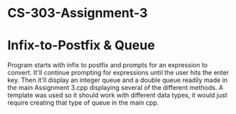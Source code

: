 # CS-303-Assignment-3
# Infix-to-Postfix &amp; Queue
Program starts with infix to postfix and prompts for an expression to convert. 
It'll continue prompting for expressions until the user hits the enter key.
Then it'll display an integer queue and a double queue readily made in the main Assignment 3.cpp
displaying several of the different methods. A template was used so it should work with different
data types, it would just require creating that type of queue in the main cpp.

